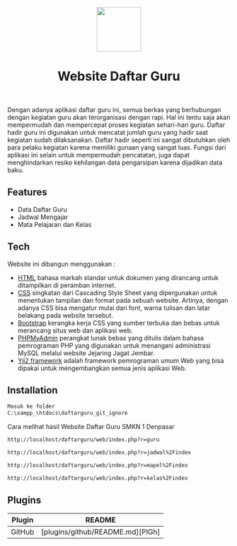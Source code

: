 <p align="center">
    <a href="https://github.com/yiisoft" target="_blank">
        <img src="https://avatars0.githubusercontent.com/u/993323" height="100px">
    </a>
    <h1 align="center">Website Daftar Guru</h1>
    <br>
</p>

Dengan adanya aplikasi daftar guru ini, semua berkas yang berhubungan dengan kegiatan guru akan terorganisasi dengan rapi. Hal ini tentu saja akan mempermudah dan mempercepat proses kegiatan sehari-hari guru. Daftar hadir guru ini digunakan untuk mencatat jumlah guru yang hadir saat kegiatan sudah dilaksanakan. Daftar hadir seperti ini sangat dibutuhkan oleh para pelaku kegiatan karena memiliki gunaan yang sangat luas. Fungsi dari aplikasi ini selain untuk mempermudah pencatatan, juga dapat menghindarkan resiko kehilangan data pengarsipan karena dijadikan data baku.

## Features

- Data Daftar Guru
- Jadwal Mengajar
- Mata Pelajaran dan Kelas 

## Tech

Website ini dibangun menggunakan :

- [HTML](https://www.w3schools.com/html/) bahasa markah standar untuk dokumen yang dirancang untuk ditampilkan di peramban internet. 
- [CSS](https://www.w3schools.com/css/) singkatan dari Cascading Style Sheet yang dipergunakan untuk menentukan tampilan dan format pada sebuah website. Artinya, dengan adanya CSS bisa mengatur mulai dari font, warna tulisan dan latar belakang pada website tersebut.
- [Bootstrap](https://getbootstrap.com/) kerangka kerja CSS yang sumber terbuka dan bebas untuk merancang situs web dan aplikasi web. 
- [PHPMyAdmin](https://www.phpmyadmin.net/) perangkat lunak bebas yang ditulis dalam bahasa pemrograman PHP yang digunakan untuk menangani administrasi MySQL melalui website Jejaring Jagat Jembar. 
- [Yii2 framework](https://www.yiiframework.com/) adalah framework pemrograman umum Web yang bisa dipakai untuk mengembangkan semua jenis aplikasi Web.

## Installation

```sh
Masuk ke folder
C:\xampp_\htdocs\daftarguru_git_ignore
```

Cara melihat hasil Website Daftar Guru SMKN 1 Denpasar
```sh
http://localhost/daftarguru/web/index.php?r=guru
```
```sh
http://localhost/daftarguru/web/index.php?r=jadwal%2Findex
```
```sh
http://localhost/daftarguru/web/index.php?r=mapel%2Findex
```
```sh
http://localhost/daftarguru/web/index.php?r=kelas%2Findex
```

## Plugins

| Plugin | README |
| ------ | ------ |
| GitHub | [plugins/github/README.md][PlGh] |